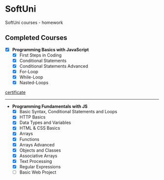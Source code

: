 # SoftUni
SoftUni courses - homework

## Completed Courses
- [x] **Programming Basics with JavaScript**
  - [x] First Steps in Coding
  - [x] Conditional Statements
  - [x] Conditional Statements Advanced
  - [x] For-Loop
  - [x] While-Loop
  - [x] Nasted-Loops

[certificate](https://softuni.bg/certificates/certificates/converttoimage/102082?code=43652c6a)
***
- **Programming Fundamentals with JS**
  - [x] Basic Syntax, Conditional Statements and Loops
  - [x] HTTP Basics 
  - [x] Data Types and Variables
  - [x] HTML & CSS Basics
  - [x] Arrays
  - [x] Functions
  - [x] Arrays Advanced
  - [x] Objects and Classes
  - [x] Associative Arrays
  - [x] Text Processing
  - [x] Regular Expressions
  - [ ] Basic Web Project          
